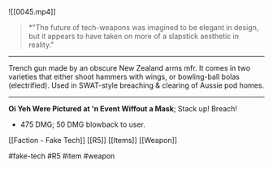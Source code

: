 ![[0045.mp4]]

> *"The future of tech-weapons was imagined to be elegant in design, but it appears to have taken on more of a slapstick aesthetic in reality."

***
Trench gun made by an obscure New Zealand arms mfr. It comes in two varieties that either shoot hammers with wings, or bowling-ball bolas (electrified). Used in SWAT-style breaching & clearing of Aussie pod homes.
***
**Oi Yeh Were Pictured at 'n Event Wiffout a Mask**; Stack up! Breach! 
* 475 DMG; 50 DMG blowback to user.

[[Faction - Fake Tech]]
[[R5]]
[[Items]]
[[Weapon]]

#fake-tech #R5 #item #weapon 